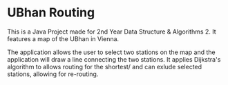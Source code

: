 # UBhan Routing

This is a Java Project made for 2nd Year Data Structure & Algorithms 2.
It features a map of the UBhan in Vienna.

The application allows the user to select two stations on the map and the application will draw a line connecting the two stations.
It applies Dijkstra's algorithm to allows routing for the shortest/ and can exlude selected stations, allowing for re-routing.
